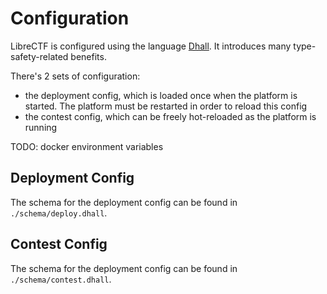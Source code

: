 # Configuration

LibreCTF is configured using the language [Dhall][1]. It introduces many
type-safety-related benefits. 

There's 2 sets of configuration:

- the deployment config, which is loaded once when the platform is started. The
  platform must be restarted in order to reload this config
- the contest config, which can be freely hot-reloaded as the platform is
  running

TODO: docker environment variables

## Deployment Config

The schema for the deployment config can be found in `./schema/deploy.dhall`.

## Contest Config

The schema for the deployment config can be found in `./schema/contest.dhall`.

[1]: https://dhall-lang.org/
